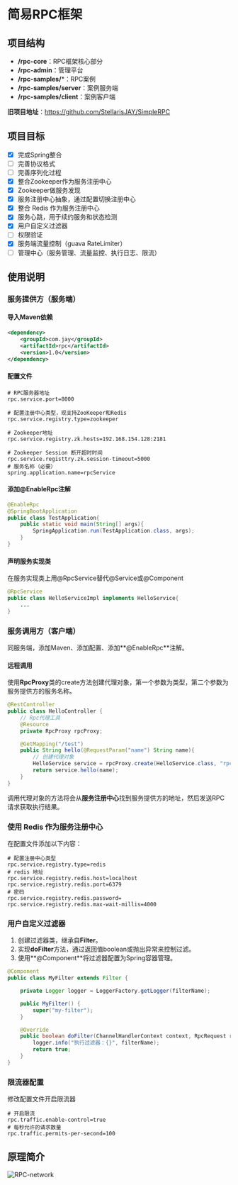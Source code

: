 # 简易RPC框架

## 项目结构

- **/rpc-core**：RPC框架核心部分
- **/rpc-admin**：管理平台
- **/rpc-samples/***：RPC案例
- **/rpc-samples/server**：案例服务端
- **/rpc-samples/client**：案例客户端

**旧项目地址**：https://github.com/StellarisJAY/SimpleRPC



## 项目目标
- [x] 完成Spring整合   
- [ ] 完善协议格式
- [ ] 完善序列化过程
- [x] 整合Zookeeper作为服务注册中心 
- [x] Zookeeper做服务发现 
- [x] 服务注册中心抽象，通过配置切换注册中心  
- [x] 整合 Redis 作为服务注册中心 
- [x] 服务心跳，用于续约服务和状态检测 
- [x] 用户自定义过滤器
- [ ] 权限验证
- [x] 服务端流量控制（guava RateLimiter）
- [ ] 管理中心（服务管理、流量监控、执行日志、限流）

## 使用说明   

### 服务提供方（服务端）

#### 导入Maven依赖

```xml
<dependency>
    <groupId>com.jay</groupId>
    <artifactId>rpc</artifactId>
    <version>1.0</version>
</dependency>		
```

#### 配置文件

```properties
# RPC服务器地址
rpc.service.port=8000

# 配置注册中心类型，现支持ZooKeeper和Redis
rpc.service.registry.type=zookeeper

# Zookeeper地址
rpc.service.registry.zk.hosts=192.168.154.128:2181

# Zookeeper Session 断开超时时间
rpc.service.registtry.zk.session-timeout=5000
# 服务名称（必要）
spring.application.name=rpcService
```

#### 添加@EnableRpc注解

```java
@EnableRpc
@SpringBootApplication
public class TestApplication{
    public static void main(String[] args){
        SpringApplication.run(TestApplication.class, args);
    }
}
```

#### 声明服务实现类

在服务实现类上用@RpcService替代@Service或@Component

```java
@RpcService
public class HelloServiceImpl implements HelloService{
	...
}
```

### 服务调用方（客户端）

同服务端，添加Maven、添加配置、添加**@EnableRpc**注解。

#### 远程调用

使用**RpcProxy**类的create方法创建代理对象，第一个参数为类型，第二个参数为服务提供方的服务名称。

```java
@RestController
public class HelloController {
    // Rpc代理工具
    @Resource
    private RpcProxy rpcProxy;

    @GetMapping("/test")
    public String hello(@RequestParam("name") String name){
        // 创建代理对象
        HelloService service = rpcProxy.create(HelloService.class, "rpcService");
        return service.hello(name);
    }
}

```

调用代理对象的方法将会从**服务注册中心**找到服务提供方的地址，然后发送RPC请求获取执行结果。

### 使用 Redis 作为服务注册中心

在配置文件添加以下内容：

```properties
# 配置注册中心类型
rpc.service.registry.type=redis
# redis 地址
rpc.service.registry.redis.host=localhost
rpc.service.registry.redis.port=6379
# 密码
rpc.service.registry.redis.password=
rpc.service.registry.redis.max-wait-millis=4000
```

### 用户自定义过滤器

1. 创建过滤器类，继承自**Filter**。
2. 实现**doFilter**方法，通过返回值boolean或抛出异常来控制过滤。
3. 使用**@Component**将过滤器配置为Spring容器管理。

```java
@Component
public class MyFilter extends Filter {

    private Logger logger = LoggerFactory.getLogger(filterName);

    public MyFilter() {
        super("my-filter");
    }

    @Override
    public boolean doFilter(ChannelHandlerContext context, RpcRequest request) throws FilteredException {
        logger.info("执行过滤器：{}", filterName);
        return true;
    }
}
```

### 限流器配置

修改配置文件开启限流器

```properties
# 开启限流
rpc.traffic.enable-control=true
# 每秒允许的请求数量
rpc.traffic.permits-per-second=100
```



## 原理简介

![RPC-network](C:\Users\76040\Desktop\RPC-network.png)

